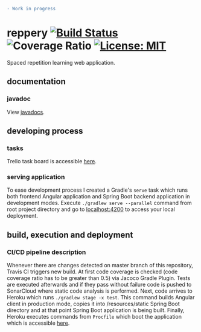 ```diff
- Work in progress
```
# reppery [![Build Status](https://travis-ci.org/szotaa/reppery.svg?branch=master)](https://travis-ci.org/szotaa/reppery) ![Coverage Ratio](https://sonarcloud.io/api/project_badges/measure?project=pl.szotaa%3Areppery%3Areppery-backend&metric=coverage) [![License: MIT](https://img.shields.io/badge/License-MIT-yellow.svg)](https://opensource.org/licenses/MIT)
Spaced repetition learning web application.

## documentation
### javadoc
View <a href="https://szotaa.github.io/reppery/">javadocs</a>.

## developing process
### tasks

Trello task board is accessible <a href="https://trello.com/b/D4X3n5zD/reppery">here</a>.

### serving application
To ease development process I created a Gradle's `serve` task which runs both frontend Angular application and Spring 
Boot backend application in development modes. Execute `./gradlew serve --parallel` command from root project directory 
and go to <a href="http://localhost:4200">localhost:4200</a> to access your local deployment.

## build, execution and deployment
### CI/CD pipeline description
Whenever there are changes detected on master branch of this repository, Travis CI triggers new build. At first code 
coverage is checked (code coverage ratio has to be greater than 0.5) via Jacoco Gradle Plugin. Tests are executed 
afterwards and if they pass without failure code is pushed to SonarCloud where static code analysis is performed. 
Next, code arrives to Heroku which runs `./gradlew stage -x test`. This command builds Angular client in production 
mode, copies it into /resources/static Spring Boot directory and at that point Spring Boot application is being built.
Finally, Heroku executes commands from `Procfile` which boot the application which is accessible 
<a href="http://reppery.herokuapp.com/">here</a>.
